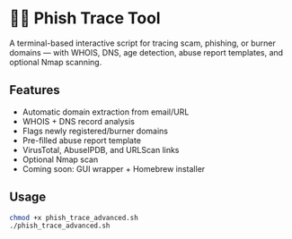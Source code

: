 # 🕵️‍♂️ Phish Trace Tool

A terminal-based interactive script for tracing scam, phishing, or burner domains — with WHOIS, DNS, age detection, abuse report templates, and optional Nmap scanning.

## Features
- Automatic domain extraction from email/URL
- WHOIS + DNS record analysis
- Flags newly registered/burner domains
- Pre-filled abuse report template
- VirusTotal, AbuseIPDB, and URLScan links
- Optional Nmap scan
- Coming soon: GUI wrapper + Homebrew installer

## Usage
```bash
chmod +x phish_trace_advanced.sh
./phish_trace_advanced.sh
